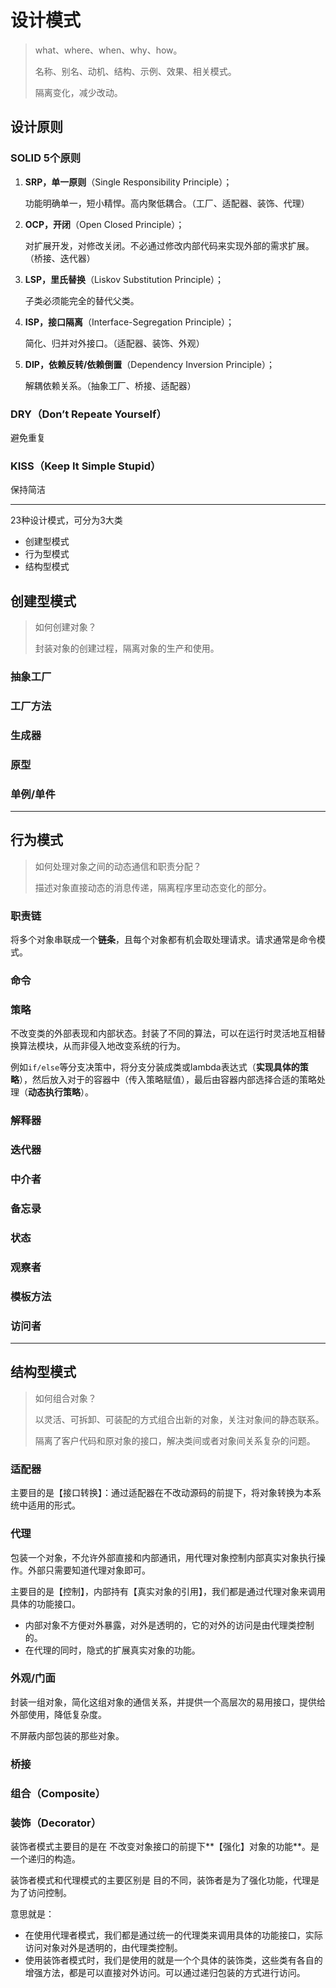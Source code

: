 # 设计模式

> what、where、when、why、how。
>
> 名称、别名、动机、结构、示例、效果、相关模式。
>
> 隔离变化，减少改动。

## 设计原则

### SOLID  5个原则

1. **SRP，单一原则**（Single Responsibility Principle）；

   功能明确单一，短小精悍。高内聚低耦合。（工厂、适配器、装饰、代理）

2. **OCP，开闭**（Open Closed Principle）；

   对扩展开发，对修改关闭。不必通过修改内部代码来实现外部的需求扩展。（桥接、迭代器）

3. **LSP，里氏替换**（Liskov Substitution Principle）；

   子类必须能完全的替代父类。

4. **ISP，接口隔离**（Interface-Segregation Principle）；

   简化、归并对外接口。（适配器、装饰、外观）

5. **DIP，依赖反转/依赖倒置**（Dependency Inversion Principle）；

   解耦依赖关系。（抽象工厂、桥接、适配器）

### DRY（Don’t Repeate Yourself）

避免重复

### KISS（Keep It Simple Stupid）

保持简洁

---

23种设计模式，可分为3大类

* 创建型模式
* 行为型模式
* 结构型模式

## 创建型模式

> 如何创建对象？
>
> 封装对象的创建过程，隔离对象的生产和使用。

### 抽象工厂

### 工厂方法

### 生成器

### 原型

### 单例/单件

---

## 行为模式

> 如何处理对象之间的动态通信和职责分配？
>
> 描述对象直接动态的消息传递，隔离程序里动态变化的部分。

### 职责链

将多个对象串联成一个**链条**，且每个对象都有机会取处理请求。请求通常是命令模式。

### 命令

### 策略

 不改变类的外部表现和内部状态。封装了不同的算法，可以在运行时灵活地互相替换算法模块，从而非侵入地改变系统的行为。

例如`if/else`等分支决策中，将分支分装成类或lambda表达式（**实现具体的策略**），然后放入对于的容器中（传入策略赋值），最后由容器内部选择合适的策略处理（**动态执行策略**）。

### 解释器

### 迭代器

### 中介者

### 备忘录

### 状态

### 观察者

### 模板方法

### 访问者

---

## 结构型模式

> 如何组合对象？
>
> 以灵活、可拆卸、可装配的方式组合出新的对象，关注对象间的静态联系。
>
> 隔离了客户代码和原对象的接口，解决类间或者对象间关系复杂的问题。

### 适配器

主要目的是【接口转换】：通过适配器在不改动源码的前提下，将对象转换为本系统中适用的形式。

### 代理

包装一个对象，不允许外部直接和内部通讯，用代理对象控制内部真实对象执行操作。外部只需要知道代理对象即可。

主要目的是【控制】，内部持有【真实对象的引用】，我们都是通过代理对象来调用具体的功能接口。

* 内部对象不方便对外暴露，对外是透明的，它的对外的访问是由代理类控制的。
* 在代理的同时，隐式的扩展真实对象的功能。

### 外观/门面

封装一组对象，简化这组对象的通信关系，并提供一个高层次的易用接口，提供给外部使用，降低复杂度。

不屏蔽内部包装的那些对象。

### 桥接

### 组合（Composite）



### 装饰（Decorator）

装饰者模式主要目的是在 不改变对象接口的前提下**【强化】对象的功能**。是一个递归的构造。

装饰者模式和代理模式的主要区别是 目的不同，装饰者是为了强化功能，代理是为了访问控制。

意思就是：

* 在使用代理者模式，我们都是通过统一的代理类来调用具体的功能接口，实际访问对象对外是透明的，由代理类控制。
* 使用装饰者模式时，我们是使用的就是一个个具体的装饰类，这些类有各自的增强方法，都是可以直接对外访问。可以通过递归包装的方式进行访问。